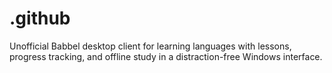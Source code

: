 # .github
Unofficial Babbel desktop client for learning languages with lessons, progress tracking, and offline study in a distraction-free Windows interface.
